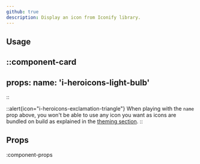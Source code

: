 ```yaml
---
github: true
description: Display an icon from Iconify library.
---
```


## Usage

::component-card
---
props:
  name: 'i-heroicons-light-bulb'
---
::

::alert{icon="i-heroicons-exclamation-triangle"}
When playing with the `name` prop above, you won't be able to use any icon you want as icons are bundled on build as explained in the [theming section](/getting-started/theming#icons).
::

## Props

:component-props
